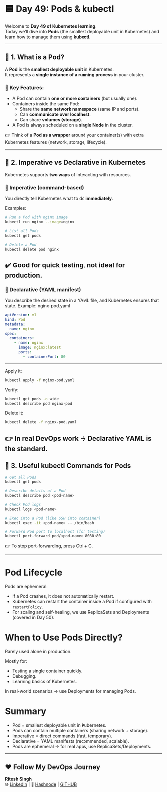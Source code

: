 # 🟦 Day 49: Pods & kubectl

Welcome to **Day 49 of Kubernetes learning**.  
Today we’ll dive into **Pods** (the smallest deployable unit in Kubernetes) and learn how to manage them using **kubectl**.

---

## 📌 1. What is a Pod?

A **Pod** is the **smallest deployable unit** in Kubernetes.  
It represents a **single instance of a running process** in your cluster.

### 🔹 Key Features:
- A Pod can contain **one or more containers** (but usually one).
- Containers inside the same Pod:
  - Share the **same network namespace** (same IP and ports).
  - Can **communicate over localhost**.
  - Can share **volumes (storage)**.
- A Pod is always scheduled on a **single Node** in the cluster.

👉 Think of a **Pod as a wrapper** around your container(s) with extra Kubernetes features (network, storage, lifecycle).

---

## 📌 2. Imperative vs Declarative in Kubernetes

Kubernetes supports **two ways** of interacting with resources.

### 🔹 Imperative (command-based)
You directly tell Kubernetes what to do **immediately**.

Examples:
```bash
# Run a Pod with nginx image
kubectl run nginx --image=nginx

# List all Pods
kubectl get pods

# Delete a Pod
kubectl delete pod nginx
```
✔️ Good for quick testing, not ideal for production.
---
### 🔹 Declarative (YAML manifest)
You describe the desired state in a YAML file, and Kubernetes ensures that state.
Example: nginx-pod.yaml

```yaml
apiVersion: v1
kind: Pod
metadata:
  name: nginx
spec:
  containers:
    - name: nginx
      image: nginx:latest
      ports:
        - containerPort: 80
```

---
Apply it:
```bash
kubectl apply -f nginx-pod.yaml
```
Verify:
```bash
kubectl get pods -o wide
kubectl describe pod nginx-pod
```
Delete it:
```bash
kubectl delete -f nginx-pod.yaml
```
👉 In real DevOps work → Declarative YAML is the standard.
---
## 📌 3. Useful kubectl Commands for Pods
```bash
# Get all Pods
kubectl get pods

# Describe details of a Pod
kubectl describe pod <pod-name>

# Check Pod logs
kubectl logs <pod-name>

# Exec into a Pod (like SSH into container)
kubectl exec -it <pod-name> -- /bin/bash

# Forward Pod port to localhost (for testing)
kubectl port-forward pod/<pod-name> 8080:80
```
👉 To stop port-forwarding, press Ctrl + C.

---

# Pod Lifecycle

Pods are ephemeral:

- If a Pod crashes, it does not automatically restart.
- Kubernetes can restart the container inside a Pod if configured with `restartPolicy`.
- For scaling and self-healing, we use ReplicaSets and Deployments (covered in Day 50).

# When to Use Pods Directly?

Rarely used alone in production.

Mostly for:

- Testing a single container quickly.
- Debugging.
- Learning basics of Kubernetes.

In real-world scenarios → use Deployments for managing Pods.

# Summary

- Pod = smallest deployable unit in Kubernetes.
- Pods can contain multiple containers (sharing network + storage).
- Imperative = direct commands (fast, temporary).
- Declarative = YAML manifests (recommended, scalable).
- Pods are ephemeral → for real apps, use ReplicaSets/Deployments.
---

## ❤️ Follow My DevOps Journey
**Ritesh Singh**  
🌐 [LinkedIn](https://www.linkedin.com/in/ritesh-singh-092b84340/) | 📝 [Hashnode](https://ritesh-devops.hashnode.dev/) | [GITHUB](https://github.com/ritesh355/Devops-journal)


